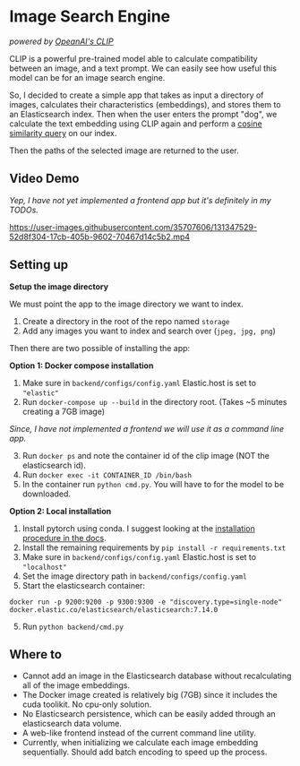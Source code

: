 # Image Search Engine
*powered by [OpeanAI's CLIP](https://github.com/openai/CLIP)*

CLIP is a powerful pre-trained model able to calculate compatibility between an 
image, and a text prompt. We can easily see how useful this model can be for an image search
engine. 

So, I decided to create a simple app that takes as input a directory of images, calculates their
characteristics (embeddings), and stores them to an Elasticsearch index. Then when the user
enters the prompt "dog", we calculate the text embedding using CLIP again and perform a [cosine
similarity query](https://www.elastic.co/guide/en/elasticsearch/reference/current/query-dsl-script-score-query.html#vector-functions) 
on our index.

Then the paths of the selected image are returned to the user.

## Video Demo

*Yep, I have not yet implemented a frontend app but it's definitely in my TODOs.*

https://user-images.githubusercontent.com/35707606/131347529-52d8f304-17cb-405b-9602-70467d14c5b2.mp4

## Setting up

**Setup the image directory**

We must point the app to the image directory we want to index.
1. Create a directory in the root of the repo named `storage`
2. Add any images you want to index and search over (`jpeg, jpg, png`)

Then there are two possible of installing the app:

**Option 1: Docker compose installation**

1. Make sure in `backend/configs/config.yaml` Elastic.host is set to `"elastic"`
2. Run `docker-compose up --build` in the directory root. (Takes ~5 minutes creating a 7GB image)

*Since, I have not implemented a frontend we will use it as a command line app.*

3. Run `docker ps` and note the container id of the clip image (NOT the elasticsearch id).
4. Run `docker exec -it CONTAINER_ID /bin/bash`
5. In the container run `python cmd.py`. You will have to for the model to be downloaded.

**Option 2: Local installation**

1. Install pytorch using conda. I suggest looking at the [installation procedure in the docs](https://pytorch.org/).
2. Install the remaining requirements by `pip install -r requirements.txt`
3. Make sure in `backend/configs/config.yaml` Elastic.host is set to `"localhost"`
4. Set the image directory path in `backend/configs/config.yaml`
4. Start the elasticsearch container:
   
`docker run -p 9200:9200 -p 9300:9300 -e "discovery.type=single-node" docker.elastic.co/elasticsearch/elasticsearch:7.14.0`

5. Run `python backend/cmd.py`


## Where to

* Cannot add an image in the Elasticsearch database without recalculating all of the image embeddings.
* The Docker image created is relatively big (7GB) since it includes the cuda toolikit. No cpu-only solution.
* No Elasticsearch persistence, which can be easily added through an elasticsearch data volume.
* A web-like frontend instead of the current command line utility.
* Currently, when initializing we calculate each image embedding sequentially. Should add batch encoding to speed up the process.
